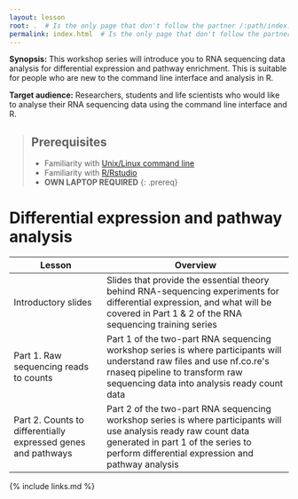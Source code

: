 ```yaml
---
layout: lesson
root: .  # Is the only page that don't follow the partner /:path/index.html
permalink: index.html  # Is the only page that don't follow the partner /:path/index.html
---
```


**Synopsis:** This workshop series will introduce you to RNA sequencing data analysis for differential expression and pathway enrichment. This is suitable for people who are new to the command line interface and analysis in R. 

**Target audience:** Researchers, students and life scientists who would like to analyse their RNA sequencing data using the command line interface and R. 

> ## Prerequisites
> * Familiarity with [Unix/Linux command line](https://datacarpentry.org/shell-genomics/)
> * Familiarity with [R/Rstudio](https://datacarpentry.org/genomics-r-intro/)
> * **OWN LAPTOP REQUIRED**
{: .prereq}

# Differential expression and pathway analysis 

| Lesson                                                        | Overview                                                                                                                                                                                                     |
|---------------------------------------------------------------|--------------------------------------------------------------------------------------------------------------------------------------------------------------------------------------------------------------|
| Introductory slides                                           | Slides that provide the essential theory behind RNA-sequencing experiments for differential expression, and what will be covered in Part 1 & 2 of the RNA sequencing training series            |
| Part 1. Raw sequencing reads to counts                        | Part 1 of the two-part RNA sequencing workshop series is where participants will understand raw files and use nf.co.re's rnaseq pipeline to transform raw sequencing data into analysis ready count data     |
| Part 2. Counts to differentially expressed genes and pathways | Part 2 of the two-part RNA sequencing workshop series is where participants will use analysis ready raw count data generated in part 1 of the series to perform differential expression and pathway analysis |


{% include links.md %}

